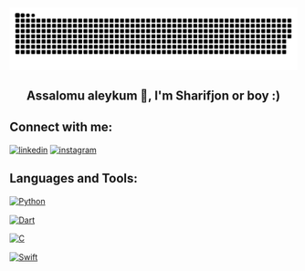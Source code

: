 <div>
  <img src="https://github.com/omadli/omadli/raw/master/output/github-contribution-grid-snake.svg" alt="snake"></center>
</div>

<h2 align="center">Assalomu aleykum 👋, I'm Sharifjon or boy :)</h2>


## Connect with me:
<p align="left">
  <a href="https://www.linkedin.com/in/sharifjon-muminov-8772b12b4/" target="blank"><img align="center" src="https://img.icons8.com/color/48/000000/linkedin.png" alt="linkedin" /></a>
  <a href="https://www.instagram.com/sharifboy_muminov/" target="blank"><img align="center" src="https://img.icons8.com/color/48/000000/instagram-new.png" alt="instagram" /></a>
</p>

## Languages and Tools:
<p align="left">
  <a href="https://www.python.org/" target="blank"><img align="center" src="https://img.icons8.com/color/48/000000/python.png" alt="Python" /></a>
  
  <a href="https://dart.dev/" target="blank"><img align="center" src="https://upload.wikimedia.org/wikipedia/commons/thumb/9/91/Dart-logo-icon.svg/2048px-Dart-logo-icon.svg.png" alt="Dart" /></a>
  
  <a href="https://itproger.com/course/c-programming" target="blank"><img align="center" src="https://cdn.icon-icons.com/icons2/2415/PNG/512/c_plain_logo_icon_146610.png" alt="C" /></a>
  
  <a href="https://developer.apple.com/swift/" target="blank"><img align="center" src="https://cdn3d.iconscout.com/3d/free/thumb/free-swift-3d-icon-download-in-png-blend-fbx-gltf-file-formats--apple-logo-programming-language-ios-macos-coding-lang-pack-logos-icons-7578009.png" alt="Swift" /></a>  

</p>

